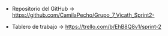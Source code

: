
- Repositorio del GitHub -> https://github.com/CamilaPecho/Grupo_7_Vicath_Sprint2-

- Tablero de trabajo -> https://trello.com/b/EhB8Q8v1/sprint-2